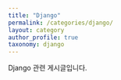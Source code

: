 ```yaml
---
title: "Django"
permalink: /categories/django/
layout: category
author_profile: true
taxonomy: django
---
```


Django 관련 게시글입니다.